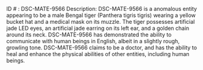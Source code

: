 ID # : DSC-MATE-9566
Description: DSC-MATE-9566 is a anomalous entity appearing to be a male Bengal tiger (Panthera tigris tigris) wearing a yellow bucket hat and a medical mask on its muzzle. The tiger possesses artificial jade LED eyes, an artificial jade earring on its left ear, and a golden chain around its neck. DSC-MATE-9566 has demonstrated the ability to communicate with human beings in English, albeit in a slightly rough, growling tone. DSC-MATE-9566 claims to be a doctor, and has the ability to heal and enhance the physical abilities of other entities, including human beings.